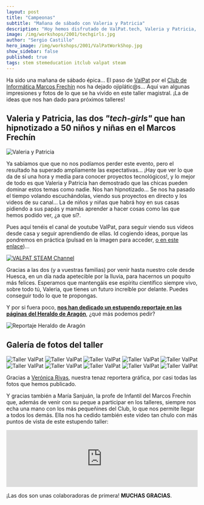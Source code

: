 ```yaml
---
layout: post
title: "Campeonas"
subtitle: "Mañana de sábado con Valeria y Patricia"
description: "Hoy hemos disfrutado de ValPat.tech, Valeria y Patricia, una niña y su profesora, que con el objetivo de que niños y niñas (sobre todo niñas!!) puedan divertirse viendo vídeos de tecnología, encontrar inspiración y motivación para adentrarse en el mundo STEAM, se han acercado hasta nuestro cole a dedicarnos un taller interesantísimo."
image: /img/workshops/2001/techgirls.jpg
author: "Sergio Castillo"
hero_image: /img/workshops/2001/ValPatWorkShop.jpg
show_sidebar: false
published: true
tags: stem stemeducation itclub valpat steam
---
```


Ha sido una mañana de sábado épica... El paso de <a href="https://www.valpat.tech/" target="_blank">ValPat</a> por el [Club de Informática Marcos Frechín](/) nos ha dejado ojiplátic@s... Aquí van algunas impresiones y fotos de lo que se ha vivido en este taller magistral. ¡La de ideas que nos han dado para próximos talleres!

## Valeria y Patricia, las dos *"tech-girls"* que han hipnotizado a 50 niños y niñas en el Marcos Frechín

![Valeria y Patricia](/img/workshops/2001/techgirls.jpg)

Ya sabíamos que que no nos podíamos perder este evento, pero el resultado ha superado ampliamente las expectativas... ¡Hay que ver lo que da de sí una hora y media para conocer proyectos tecnológicos!, y lo mejor de todo es que Valeria y Patricia han demostrado que las chicas pueden dominar estos temas como nadie. Nos han hipnotizado... Se nos ha pasado el tiempo volando escuchándolas, viendo sus proyectos en directo y los videos de su canal... La de niños y niñas que habrá hoy en sus casas pidiendo a sus papás y mamás aprender a hacer cosas como las que hemos podido ver, ¿a que sí?. 

Pues aquí tenéis el canal de youtube ValPat, para seguir viendo sus vídeos desde casa y seguir aprendiendo de ellas. Id cogiendo ideas, porque las pondremos en práctica (pulsad en la imagen para acceder, <a href="https://www.youtube.com/channel/UCFvnZUk_G-oF3y4VjY0tbHQ" target="_blank">o en este enlace</a>)...

<a href="https://www.youtube.com/channel/UCFvnZUk_G-oF3y4VjY0tbHQ" target="_blank">
    <img src="/img/workshops/2001/valpatLogo.png" alt="VALPAT STEAM Channel" style="display: block; margin-left: auto; margin-right:auto" />
</a>

Gracias a las dos (y a vuestras familias) por venir hasta nuestro cole desde Huesca, en un día nada apetecible por la lluvia, para hacernos un poquito más felices. Esperamos que mantengáis ese espíritu científico siempre vivo, sobre todo tú, Valeria, que tienes un futuro increíble por delante. Puedes conseguir todo lo que te propongas.

Y por si fuera poco, **<a href="https://www.heraldo.es/noticias/aragon/zaragoza/2020/01/24/la-robotica-llega-al-colegio-marcos-fechin-gracias-al-altruismo-de-varios-padres-1354910.html" target="_blank">nos han dedicado un estupendo reportaje en las páginas del Heraldo de Aragón</a>**, ¿qué más podemos pedir?

![Reportaje Heraldo de Aragón](/img/workshops/2001/reportaje.jpg)

## Galería de fotos del taller

![Taller ValPat](/img/workshops/2001/001.jpg)
![Taller ValPat](/img/workshops/2001/002.jpg)
![Taller ValPat](/img/workshops/2001/003.jpg)
![Taller ValPat](/img/workshops/2001/004.jpg)
![Taller ValPat](/img/workshops/2001/005.jpg)
![Taller ValPat](/img/workshops/2001/006.jpg)
![Taller ValPat](/img/workshops/2001/007.jpg)
![Taller ValPat](/img/workshops/2001/008.jpg)
![Taller ValPat](/img/workshops/2001/009.jpg)
![Taller ValPat](/img/workshops/2001/010.jpg)

Gracias a <a href="https://twitter.com/vronikrr" target="_blank">Verónica Rivas</a>, nuestra tenaz reportera gráfica, por casi todas las fotos que hemos publicado.

Y gracias también a María Sanjuán, la profe de Infantil del Marcos Frechín que, además de venir con su peque a participar en los talleres, siempre nos echa una mano con los más pequeñines del Club, lo que nos permite llegar a todos los demás. Ella nos ha cedido también este video tan chulo con más puntos de vista de este estupendo taller:
<div class="is-centered">
    <iframe class="video" src="https://gopro.com/v/o6059KkLbvkew/" style="max-width: 100% !important; width: 800px !important; height: auto !important;" frameborder="0" webkitallowfullscreen="true" mozallowfullscreen="true" allowfullscreen="true"></iframe>
</div>

¡Las dos son unas colaboradoras de primera! **MUCHAS GRACIAS**.